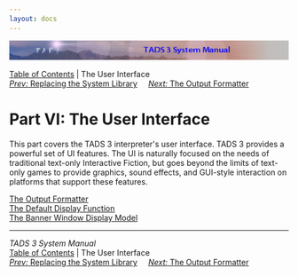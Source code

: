 ```yaml
---
layout: docs
---
```

<div class="topbar">

<img src="topbar.jpg" data-border="0" />

</div>

<div class="nav">

<a href="toc.html" class="nav">Table of Contents</a> \| The User
Interface  
<span class="navnp"><a href="nodef.html" class="nav"><em>Prev:</em> Replacing the System
Library</a>    
<a href="fmt.html" class="nav"><em>Next:</em> The Output Formatter</a>
    </span>

</div>

<div class="main">

# Part VI: The User Interface

This part covers the TADS 3 interpreter's user interface. TADS 3
provides a powerful set of UI features. The UI is naturally focused on
the needs of traditional text-only Interactive Fiction, but goes beyond
the limits of text-only games to provide graphics, sound effects, and
GUI-style interaction on platforms that support these features.

<div class="sectoc">

[The Output Formatter](fmt.html)  
[The Default Display Function](dispfn.html)  
[The Banner Window Display Model](banners.html)  

</div>

</div>

------------------------------------------------------------------------

<div class="navb">

*TADS 3 System Manual*  
<a href="toc.html" class="nav">Table of Contents</a> \| The User
Interface  
<span class="navnp"><a href="nodef.html" class="nav"><em>Prev:</em> Replacing the System
Library</a>    
<a href="fmt.html" class="nav"><em>Next:</em> The Output Formatter</a>
    </span>

</div>
